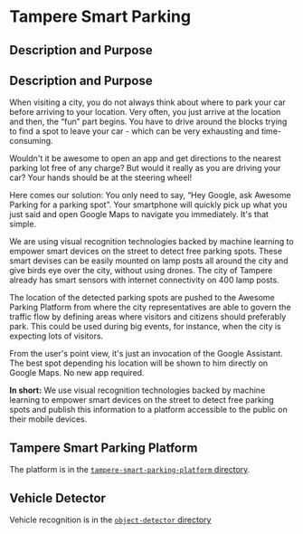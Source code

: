 # Tampere Smart Parking

## Description and Purpose

## Description and Purpose

When visiting a city, you do not always think about where to park your car before arriving to your location. Very often, you just arrive at the location and then, the “fun” part begins. You have to drive around the blocks trying to find a spot to leave your car - which can be very exhausting and time-consuming.

Wouldn't it be awesome to open an app and get directions to the nearest parking lot free of any charge? But would it really as you are driving your car? Your hands should be at the steering wheel!

Here comes our solution: You only need to say, “Hey Google, ask Awesome Parking for a parking spot”. Your smartphone will quickly pick up what you just said and open Google Maps to navigate you immediately. It's that simple.

We are using visual recognition technologies backed by machine learning to empower smart devices on the street to detect free parking spots. These smart devises can be easily mounted on lamp posts all around the city and give birds eye over the city, without using drones. The city of Tampere already has smart sensors with internet connectivity on 400 lamp posts.

The location of the detected parking spots are pushed to the Awesome Parking Platform from where the city representatives are able to govern the traffic flow by defining areas where visitors and citizens should preferably park. This could be used during big events, for instance, when the city is expecting lots of visitors.

From the user's point view, it's just an invocation of the Google Assistant. The best spot depending his location will be shown to him directly on Google Maps. No new app required. 

**In short:**
We use visual recognition technologies backed by machine learning to empower smart devices on the street to detect free parking spots and publish this information to a platform accessible to the public on their mobile devices.

## Tampere Smart Parking Platform

The platform is in the [`tampere-smart-parking-platform` directory](tampere-smart-parking-platform).

## Vehicle Detector

Vehicle recognition is in the [`object-detector` directory](object-detector)
